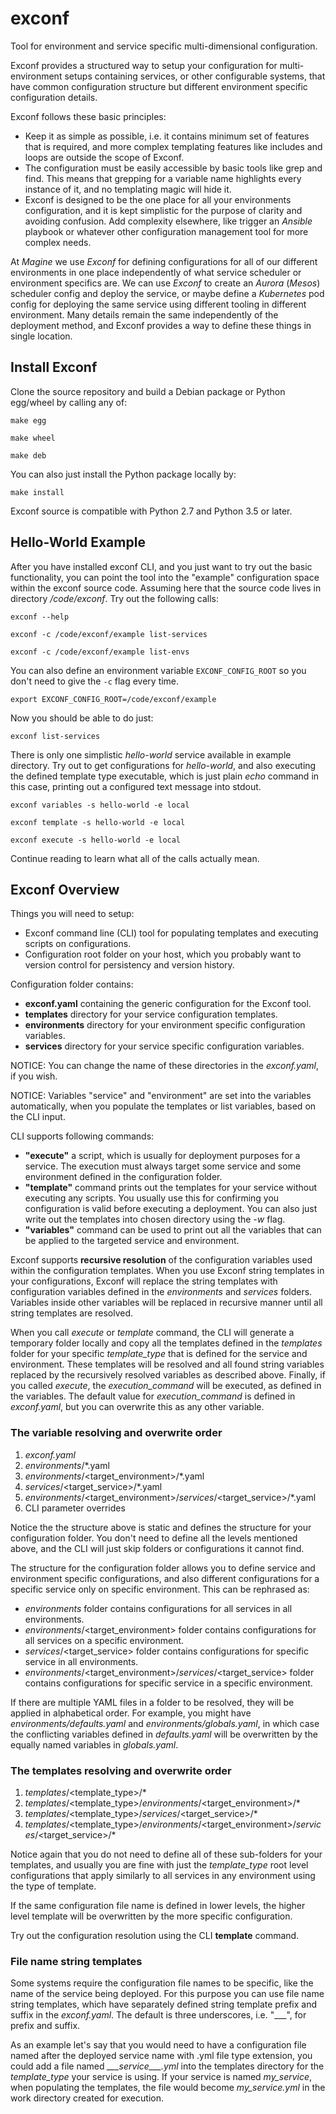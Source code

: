 # exconf

Tool for environment and service specific multi-dimensional configuration.

Exconf provides a structured way to setup your configuration for multi-environment setups
containing services, or other configurable systems, that have common configuration structure but
different environment specific configuration details.

Exconf follows these basic principles:

* Keep it as simple as possible, i.e. it contains minimum set of features that is required,
  and more complex templating features like includes and loops are outside the scope of Exconf.
* The configuration must be easily accessible by basic tools like grep and find.
  This means that grepping for a variable name highlights every instance of it, and no
  templating magic will hide it.
* Exconf is designed to be the one place for all your environments configuration, and
  it is kept simplistic for the purpose of clarity and avoiding confusion. Add complexity elsewhere,
  like trigger an *Ansible* playbook or whatever other configuration management tool for
  more complex needs.

At *Magine* we use *Exconf* for defining configurations for all of our different environments in one
place independently of what service scheduler or environment specifics are. We can use *Exconf* to
create an *Aurora* (*Mesos*) scheduler config and deploy the service, or maybe define a *Kubernetes*
pod config for deploying the same service using different tooling in different environment. Many
details remain the same independently of the deployment method, and Exconf provides a way to define
these things in single location.


## Install Exconf

Clone the source repository and build a Debian package or Python egg/wheel by calling any of:

```
make egg
```

```
make wheel
```

```
make deb
```

You can also just install the Python package locally by:

```
make install
```

Exconf source is compatible with Python 2.7 and Python 3.5 or later.


## Hello-World Example

After you have installed exconf CLI, and you just want to try out the basic functionality, you can
point the tool into the "example" configuration space within the exconf source code. Assuming here
that the source code lives in directory */code/exconf*. Try out the following calls:

```
exconf --help
```

```
exconf -c /code/exconf/example list-services
```

```
exconf -c /code/exconf/example list-envs
```

You can also define an environment variable `EXCONF_CONFIG_ROOT` so you don't need to give the `-c`
flag every time.

```
export EXCONF_CONFIG_ROOT=/code/exconf/example
```

Now you should be able to do just:

```
exconf list-services
```

There is only one simplistic *hello-world* service available in example directory. Try out to get
configurations for *hello-world*, and also executing the defined template type executable, which is
just plain *echo* command in this case, printing out a configured text message into stdout.

```
exconf variables -s hello-world -e local
```

```
exconf template -s hello-world -e local
```

```
exconf execute -s hello-world -e local
```

Continue reading to learn what all of the calls actually mean.


## Exconf Overview

Things you will need to setup:
* Exconf command line (CLI) tool for populating templates and executing scripts on configurations.
* Configuration root folder on your host, which you probably want to version control for
  persistency and version history.

Configuration folder contains:
* **exconf.yaml** containing the generic configuration for the Exconf tool.
* **templates** directory for your service configuration templates.
* **environments** directory for your environment specific configuration variables.
* **services** directory for your service specific configuration variables.

NOTICE: You can change the name of these directories in the *exconf.yaml*, if you wish.

NOTICE: Variables "service" and "environment" are set into the variables automatically,
        when you populate the templates or list variables, based on the CLI input.

CLI supports following commands:
* **"execute"** a script, which is usually for deployment purposes for a service. The execution must
  always target some service and some environment defined in the configuration folder.
* **"template"** command prints out the templates for your service without executing any scripts.
  You usually use this for confirming you configuration is valid before executing a deployment.
  You can also just write out the templates into chosen directory using the *-w* flag.
* **"variables"** command can be used to print out all the variables that can be applied to the
  targeted service and environment.

Exconf supports **recursive resolution** of the configuration variables used within the
configuration templates. When you use Exconf string templates in your configurations, Exconf
will replace the string templates with configuration variables defined in the *environments*
and *services* folders. Variables inside other variables will be replaced in recursive manner
until all string templates are resolved.

When you call *execute* or *template* command, the CLI will generate a temporary folder
locally and copy all the templates defined in the *templates* folder for your specific
*template_type* that is defined for the service and environment. These templates will be resolved
and all found string variables replaced by the recursively resolved variables as described above.
Finally, if you called *execute*, the *execution_command* will be executed, as defined in
the variables. The default value for *execution_command* is defined in *exconf.yaml*, but you can
overwrite this as any other variable.


### The variable resolving and overwrite order

1. *exconf.yaml*
2. *environments*/*.yaml
3. *environments*/\<target_environment\>/*.yaml
4. *services*/\<target_service\>/*.yaml
5. *environments*/\<target_environment\>/*services*/\<target_service\>/*.yaml
6. CLI parameter overrides

Notice the the structure above is static and defines the structure for your configuration folder.
You don't need to define all the levels mentioned above, and the CLI will just skip folders or
configurations it cannot find.

The structure for the configuration folder allows you to define service and environment specific
configurations, and also different configurations for a specific service only on specific
environment. This can be rephrased as:
* *environments* folder contains configurations for all services in all environments.
* *environments*/\<target_environment\> folder contains configurations for all services on
  a specific environment.
* *services*/\<target_service\> folder contains configurations for specific service
  in all environments.
* *environments*/\<target_environment\>/*services*/\<target_service\> folder contains configurations
  for specific service in a specific environment.

If there are multiple YAML files in a folder to be resolved, they will be applied in alphabetical
order. For example, you might have *environments/defaults.yaml* and *environments/globals.yaml*,
in which case the conflicting variables defined in *defaults.yaml* will be overwritten
by the equally named variables in *globals.yaml*.


### The templates resolving and overwrite order

1. *templates*/\<template_type\>/*
2. *templates*/\<template_type\>/*environments*/\<target_environment\>/*
3. *templates*/\<template_type\>/*services*/\<target_service\>/*
4. *templates*/\<template_type\>/*environments*/\<target_environment\>/*services*/\<target_service\>/*

Notice again that you do not need to define all of these sub-folders for your templates, and usually
you are fine with just the *template_type* root level configurations that apply similarly to all
services in any environment using the type of template.

If the same configuration file name is defined in lower levels, the higher level template will be
overwritten by the more specific configuration.

Try out the configuration resolution using the CLI **template** command.


### File name string templates

Some systems require the configuration file names to be specific, like the name of the service
being deployed. For this purpose you can use file name string templates, which have separately
defined string template prefix and suffix in the *exconf.yaml*. The default is three underscores,
i.e. "___", for prefix and suffix.

As an example let's say that you would need to have a configuration file named after the deployed
service name with .yml file type extension, you could add a file named *\_\_\_service\_\_\_.yml*
into the templates directory for the *template_type* your service is using. If your service
is named *my_service*, when populating the templates, the file would become *my_service.yml*
in the work directory created for execution.

